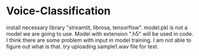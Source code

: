 # Voice-Classification
 install necessary library "streamlit, librosa, tensorflow".
 model.pkl is not a model we are going to use. Model with extension ".h5" will be used in code.
 I think there are some problem with input in model training. I am not able to figure out what is that.
 try uploading sample1.wav file for test.
